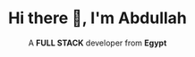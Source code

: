 <h1 align="center">Hi there 👋, I'm Abdullah</h1>
<p align="center">A <b>FULL STACK</b> developer from <b>Egypt</b></p>
